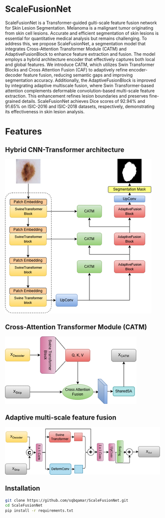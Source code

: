 # ScaleFusionNet
ScaleFusionNet is a Transformer-guided gulti-scale feature fusion network for Skin Lesion Segmentation. Melanoma is a malignant tumor originating from skin cell lesions. Accurate and efficient segmentation of skin lesions is essential for quantitative medical analysis but remains challenging. To address this, we propose ScaleFusionNet, a segmentation model that integrates Cross-Attention Transformer Module (CATM) and AdaptiveFusionBlock to enhance feature extraction and fusion. The model employs a hybrid architecture encoder that effectively captures both local and global features. We introduce CATM, which utilizes Swin Transformer Blocks and Cross Attention Fusion (CAF) to adaptively refine encoder-decoder feature fusion, reducing semantic gaps and improving segmentation accuracy. Additionally, the AdaptiveFusionBlock is improved by integrating adaptive multiscale fusion, where Swin Transformer-based attention complements deformable convolution-based multi-scale feature extraction. This enhancement refines lesion boundaries and preserves fine-grained details. ScaleFusionNet achieves Dice scores of 92.94% and 91.65% on ISIC-2016 and ISIC-2018 datasets, respectively, demonstrating its effectiveness in skin lesion analysis.

# Features
## Hybrid CNN-Transformer architecture

  ![ScaleFusionNet Architecture](Fig/Architecture.png)
  
## Cross-Attention Transformer Module (CATM)

![Structure of CATM](Fig/CATM.png)


## Adaptive multi-scale feature fusion

![Adaptive Fusion Block](Fig/Adaptive.png)



## Installation
```bash
git clone https://github.com/sqbqamar/ScaleFusionNet.git
cd ScaleFusionNet
pip install -r requirements.txt
